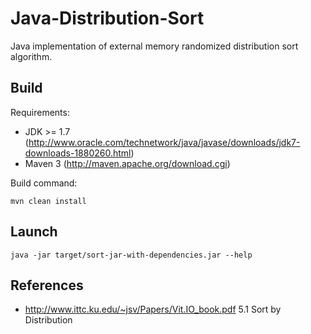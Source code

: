 Java-Distribution-Sort
======================

Java implementation of external memory randomized distribution sort algorithm.


Build
-----

Requirements:
  * JDK >= 1.7 (http://www.oracle.com/technetwork/java/javase/downloads/jdk7-downloads-1880260.html)
  * Maven 3 (http://maven.apache.org/download.cgi)

Build command:
```
mvn clean install
```

Launch
------

```
java -jar target/sort-jar-with-dependencies.jar --help
```
 
References
----------
 
   * http://www.ittc.ku.edu/~jsv/Papers/Vit.IO_book.pdf 5.1 Sort by Distribution
 